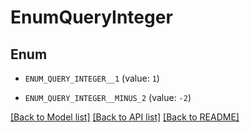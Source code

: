 # EnumQueryInteger

## Enum


* `ENUM_QUERY_INTEGER__1` (value: `1`)

* `ENUM_QUERY_INTEGER__MINUS_2` (value: `-2`)


[[Back to Model list]](../README.md#documentation-for-models) [[Back to API list]](../README.md#documentation-for-api-endpoints) [[Back to README]](../README.md)


